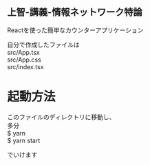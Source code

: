 ## 上智-講義-情報ネットワーク特論
Reactを使った簡単なカウンターアプリケーション<br>

自分で作成したファイルは<br>
src/App.tsx<br>
src/App.css<br>
src/index.tsx<br>

# 起動方法
このファイルのディレクトリに移動し、<br>
多分<br>
$ yarn<br>
$ yarn start<br>

でいけます
